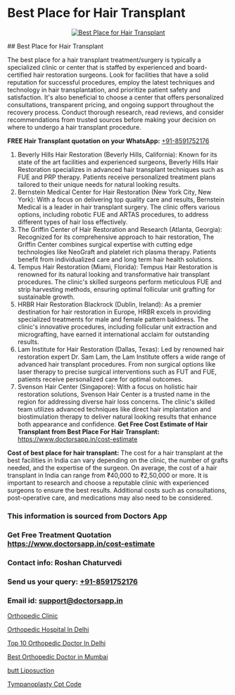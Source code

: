 # Best Place for Hair Transplant

<p align="center">
  <a href="https://doctorsapp.co.in/uploads/treatment_image/Finding%20the%20best%20hair%20clinic.jpg">
    <img src="https://doctorsapp.co.in/treatment/hair-transplant" alt="Best Place for Hair Transplant">
  </a>
</p>
## Best Place for Hair Transplant

The best place for a hair transplant treatment/surgery is typically a specialized clinic or center that is staffed by experienced and board-certified hair restoration surgeons. Look for facilities that have a solid reputation for successful procedures, employ the latest techniques and technology in hair transplantation, and prioritize patient safety and satisfaction. It's also beneficial to choose a center that offers personalized consultations, transparent pricing, and ongoing support throughout the recovery process. Conduct thorough research, read reviews, and consider recommendations from trusted sources before making your decision on where to undergo a hair transplant procedure.

**FREE Hair Transplant quotation on your WhatsApp:**  [+91-8591752176](https://api.whatsapp.com/send?phone=8591752176)

1) Beverly Hills Hair Restoration (Beverly Hills, California): Known for its state of the art facilities and experienced surgeons, Beverly Hills Hair Restoration specializes in advanced hair transplant techniques such as FUE and PRP therapy. Patients receive personalized treatment plans tailored to their unique needs for natural looking results.
2) Bernstein Medical   Center for Hair Restoration (New York City, New York): With a focus on delivering top quality care and results, Bernstein Medical is a leader in hair transplant surgery. The clinic offers various options, including robotic FUE and ARTAS procedures, to address different types of hair loss effectively.
3) The Griffin Center of Hair Restoration and Research (Atlanta, Georgia): Recognized for its comprehensive approach to hair restoration, The Griffin Center combines surgical expertise with cutting edge technologies like NeoGraft and platelet rich plasma therapy. Patients benefit from individualized care and long term hair health solutions.
4) Tempus Hair Restoration (Miami, Florida): Tempus Hair Restoration is renowned for its natural looking and transformative hair transplant procedures. The clinic's skilled surgeons perform meticulous FUE and strip harvesting methods, ensuring optimal follicular unit grafting for sustainable growth.
5) HRBR   Hair Restoration Blackrock (Dublin, Ireland): As a premier destination for hair restoration in Europe, HRBR excels in providing specialized treatments for male and female pattern baldness. The clinic's innovative procedures, including follicular unit extraction and micrografting, have earned it international acclaim for outstanding results.
6) Lam Institute for Hair Restoration (Dallas, Texas): Led by renowned hair restoration expert Dr. Sam Lam, the Lam Institute offers a wide range of advanced hair transplant procedures. From non surgical options like laser therapy to precise surgical interventions such as FUT and FUE, patients receive personalized care for optimal outcomes.
7) Svenson Hair Center (Singapore): With a focus on holistic hair restoration solutions, Svenson Hair Center is a trusted name in the region for addressing diverse hair loss concerns. The clinic's skilled team utilizes advanced techniques like direct hair implantation and biostimulation therapy to deliver natural looking results that enhance both appearance and confidence.
**Get Free Cost Estimate of Hair Transplant from Best Place For Hair Transplant:** https://www.doctorsapp.in/cost-estimate

**Cost of best place for hair transplant:**
The cost for a hair transplant at the best facilities in India can vary depending on the clinic, the number of grafts needed, and the expertise of the surgeon. On average, the cost of a hair transplant in India can range from ₹40,000 to ₹2,50,000 or more. It is important to research and choose a reputable clinic with experienced surgeons to ensure the best results. Additional costs such as consultations, post-operative care, and medications may also need to be considered.

### This information is sourced from Doctors App 
### Get Free Treatment Quotation https://www.doctorsapp.in/cost-estimate
### Contact info: Roshan Chaturvedi 
### Send us your query: [+91-8591752176](https://api.whatsapp.com/send?phone=8591752176) 
### Email id: support@doctorsapp.in

[Orthopedic Clinic](https://www.linkedin.com/pulse/orthopedic-clinic-doctorsappin-5jgbc?trackingId=kR92t0Qgeiot%2B7IwcS4A6A%3D%3D&lipi=urn%3Ali%3Apage%3Ad_flagship3_company_admin%3BcTUR6naWQkWjeA%2BR15noZQ%3D%3D)

[Orthopedic Hospital In Delhi](https://www.linkedin.com/pulse/best-orthopedic-surgeon-delhi-doctorsapp-chittagong-74wee?trackingId=NJ%2Fl3Tt0YI20Gc0FX374Uw%3D%3D&lipi=urn%3Ali%3Apage%3Ad_flagship3_company_admin%3BUjs5mcUZR9ewYOKOFkpg2w%3D%3D)

[Top 10 Orthopedic Doctor In Delhi](https://medium.com/@kushalrao10/top-10-orthopedic-doctor-in-delhi-60788dc45b2a)

[Best Orthopedic Doctor in Mumbai](https://medium.com/@akashbhatt14/best-orthopedic-doctor-in-mumbai-cf356990bd4b)

[butt Liposuction](https://doctors-apps.github.io/doctorsapp/butt-liposuction)

[Tympanoplasty Cpt Code](https://doctors-apps.github.io/doctorsapp/tympanoplasty-cpt-code)

